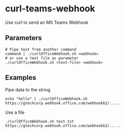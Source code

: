 # curl-teams-webhook
Use curl to send an MS Teams Webhook

## Parameters

```
# Pipe text from another command
command | ./curlOfficeWebhook.sh <webhook>
# or use a text file as parameter
./curlOfficeWebhook.sh <text-file> <webhook>
```

## Examples
Pipe data to the string
```
echo "hello" | ./curlOfficeWebhook.sh https://gtechcorp.webhook.office.com/webhookb2/.....
```

Use a file
```
./curlOfficeWebhook.sh text.txt https://gtechcorp.webhook.office.com/webhookb2/.....
```
